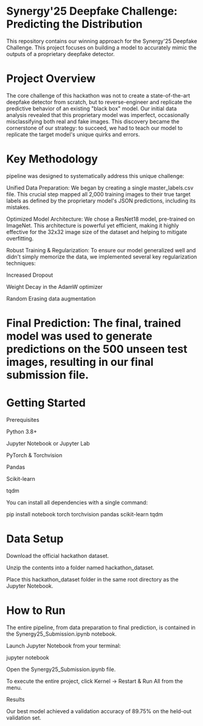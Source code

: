 # Synergy'25 Deepfake Challenge: Predicting the Distribution

This repository contains our winning approach for the Synergy'25 Deepfake Challenge. This project focuses on building a model to accurately mimic the outputs of a proprietary deepfake detector.


 # Project Overview


 The core challenge of this hackathon was not to create a state-of-the-art deepfake detector from scratch, but to reverse-engineer and replicate the predictive behavior of an existing "black box" model. Our initial data analysis revealed that this proprietary model was imperfect, occasionally misclassifying both real and fake images. This discovery became the cornerstone of our strategy: to succeed, we had to teach our model to replicate the target model's unique quirks and errors.


#  Key Methodology



  pipeline was designed to systematically address this unique challenge:

Unified Data Preparation: We began by creating a single master_labels.csv file. This crucial step mapped all 2,000 training images to their true target labels as defined by the proprietary model's JSON predictions, including its mistakes.

Optimized Model Architecture: We chose a ResNet18 model, pre-trained on ImageNet. This architecture is powerful yet efficient, making it highly effective for the 32x32 image size of the dataset and helping to mitigate overfitting.

Robust Training & Regularization: To ensure our model generalized well and didn't simply memorize the data, we implemented several key regularization techniques:

Increased Dropout

Weight Decay in the AdamW optimizer

Random Erasing data augmentation

# Final Prediction: The final, trained model was used to generate predictions on the 500 unseen test images, resulting in our final submission file.




# Getting Started


 Prerequisites

Python 3.8+

Jupyter Notebook or Jupyter Lab

PyTorch & Torchvision

Pandas

Scikit-learn

tqdm

You can install all dependencies with a single command:



pip install notebook torch torchvision pandas scikit-learn tqdm



# Data Setup

Download the official hackathon dataset.

Unzip the contents into a folder named hackathon_dataset.

Place this hackathon_dataset folder in the same root directory as the Jupyter Notebook.




# How to Run

The entire pipeline, from data preparation to final prediction, is contained in the Synergy25_Submission.ipynb notebook.

Launch Jupyter Notebook from your terminal:

jupyter notebook


Open the Synergy25_Submission.ipynb file.

To execute the entire project, click Kernel -> Restart & Run All from the menu.




 Results

Our best model achieved a validation accuracy of 89.75% on the held-out validation set.
